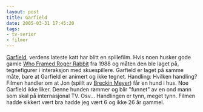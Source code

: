 ```yaml
---
layout: post
title: Garfield
date: 2005-03-31 17:45:20
tags: 
- tv-serier
- filmer
---
```

[Garfield](http://www.imdb.com/title/tt0356634/), verdens lateste katt har blitt en spillefilm. Hvis noen husker gode gamle [Who Framed Roger Rabbit](http://www.imdb.com/title/tt0096438/) fra 1988 og måten den ble laget på, tegnefigurer i interaksjon med skuespillere. Garfield er laget på samme måte, bare at Garfield er animert og ikke tegnet. Handling: Hvilken handling? Filmen handler om at Jon (spillt av [Breckin Meyer](http://www.imdb.com/name/nm0005227/)) får en hund i hus. Noe Garfield ikke liker. Denne hunden rømmer og blir "funnet" av en ond mann som skal på internasjonal TV. Osv... Handlingen er tynn, meget tynn. Filmen hadde sikkert vært bra hadde jeg vært 6 og ikke 26 år gammel.
